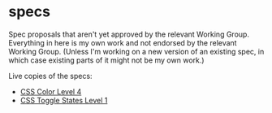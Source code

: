 specs
=====

Spec proposals that aren't yet approved by the relevant Working Group.  Everything in here is my own work and not endorsed by the relevant Working Group.  (Unless I'm working on a new version of an existing spec, in which case existing parts of it might not be my own work.) 

Live copies of the specs:

* [CSS Color Level 4](http://tabatkins.github.io/specs/css-color/Overview.html)
* [CSS Toggle States Level 1](http://tabatkins.github.io/specs/css-toggle-states/Overview.html)
